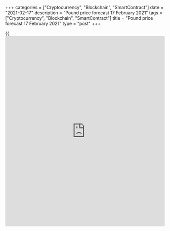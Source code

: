 +++
categories = ["Cryptocurrency", "Blockchain", "SmartContract"]
date = "2021-02-17"
description = "Pound price forecast 17 February 2021"
tags = ["Cryptocurrency", "Blockchain", "SmartContract"]
title = "Pound price forecast 17 February 2021"
type = "post"
+++

{{<iframe id="large-banner" src="https://www.bounty.group/#slide=15.0" width="100%" height="600" scrolling="no" style="border: 0px solid rgb(216, 221, 230); border-radius: 3px;">}}

2021-02-17

2021-02-17

For Pound the sky is the limit. Forecast as of 17.02.2021Dmitri
Demidenko

Vaccinations, the opening of economies after lockdowns, and their rapid
growth continue to be the main topics at Forex. These events help the
[GBPUSD][1] bulls, who have a second wind, despite all the negative
factors. Let us discuss the Forex outlook and make up a trading plan.

## Weekly pound fundamental forecast

Only a rapid rally in the yield of US Treasury bonds managed to cool the
[GBPUSD][1] bulls' eagerness. The pair came very close to the
psychologically important level of 1.4. As I wrote back in
[December][2], pound bulls pay no attention to the worst recession in
the British economy over the past 300 years, the BoE's call for banks to
prepare to lower the interest rate below zero, or the friction with the
EU over specific provisions of the Brexit agreement. The pound is rising
thanks to the V-shaped vaccine trade, and until traders lose faith in
it, it will be very difficult to stop.

The pandemic has had a huge negative impact on the UK. About 4 million
infected, more than 120 thousand deaths, and economic recession by 9.9%
in 2020. It is the worst result among the G7 countries (for comparison,
Italy's GDP sank by 8.8%, France's - by 8.3%, Germany's - by 5 %, USA's
- by 3.5%). It is not surprising that Boris Johnson's administration is
actively facilitating vaccination. As of February 16, 16.1 million
people had been inoculated, which is equivalent to 24.1% of the UK
population. Even in the US, the vaccination rate is slower (17.1%), not
to mention the European Union (5.1%). At the same time, a study by
Maccabi Healthcare Services convinces the effectiveness of Pfizer's
products. Of the 523,000 Israelis who received two injections, 544 were
infected with COVID-19, 15 were hospitalized, 4 with severe symptoms and
none died.

### Vaccination rate in Europe and the USA

 _Source: Nordea Markets._

The pandemic can only be stopped by vaccination. The fact that 65-70% of
the British population will be vaccinated by the summer works in
sterling's favor. At the current vaccination rate (about 6.4 million
doses per day), it will take the world 4.9 years to reach UK's figures.
Pantheon Macroeconomics expects significant UK GDP growth in the second
and third quarters by 6% and 2.2%, respectively. I believe this optimism
is typical not only for experts and [investor](https://www.fintechee.com/tutorial-for-forex-trading/investor-mode/)s but also for British
companies. In this regard, the release of data on business activity can
trigger the [GBPUSD][1] growth. The consensus forecast assumes an
increase in the UK services PMI from 39.5 to 41 and a decrease in the
country's manufacturing PMI sector from 54.1 to 53.2 in February.
However, in my opinion, the actual data will exceed the estimates, which
will allow the pound to resume the rally.

I don't think the Bank of England was seriously talking about lowering
the interest rate below zero. The BoE also expects that the economy and
inflation will accelerate in April-September. Under such conditions, it
is unreasonable to talk about an easing of monetary [policy](https://www.fintechee.com/policy/) unless you're
going to play currency wars.

### Weekly [GBPUSD][1] trading plan

Expectations drive markets, and the fact that [investor](https://www.fintechee.com/tutorial-for-forex-trading/investor-mode/)s prefer to forget
the terrible past and are optimistic about the future explains the
impressive start of [GBPUSD][1] in 2021. In my opinion, the level of 1.4
will not be able to stop the bulls. Set more serious targets at 1.42 and
1.44. The strategy remains the same - buying on corrections. It could
make sense to enter new longs or add up to the existing ones if the
minutes of the Fed’s meeting sound dovish and the UK PMI in February is
strong.







## Price chart of GBPUSD in real time mode

The content of this article reflects the author’s opinion and does not
necessarily reflect the official position of LiteForex. The material
published on this page is provided for informational purposes only and
should not be considered as the provision of investment advice for the
purposes of Directive 2004/39/EC.

Rate this article:

{{value}}

( {{count}} {{title}} )

   1. my.liteforex.com/trading/chart?symbol=GBPUSD&returnUrl=true
   2. www.liteforex.com/blog/analysts-opinions/pound-devil-is-in-the-detail-forecast-as-of-23122020/
